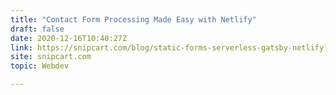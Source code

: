 ```yaml
---
title: "Contact Form Processing Made Easy with Netlify"
draft: false
date: 2020-12-16T10:40:27Z
link: https://snipcart.com/blog/static-forms-serverless-gatsby-netlify?utm_medium=RSS&utm_source=hune
site: snipcart.com
topic: Webdev  

---
```

